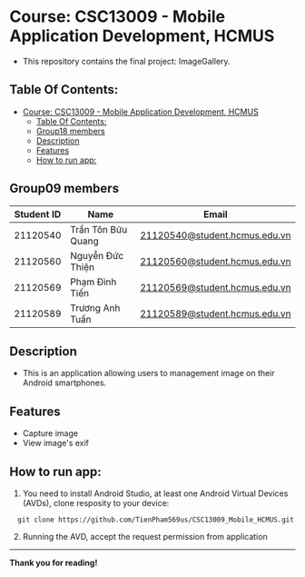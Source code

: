 # Course: CSC13009 - Mobile Application Development, HCMUS
- This repository contains the final project: ImageGallery.

## Table Of Contents:
- [Course: CSC13009 - Mobile Application Development, HCMUS](#course-csc13009---mobile-application-development-hcmus)
  - [Table Of Contents:](#table-of-contents)
  - [Group18 members](#group09-members)
  - [Description](#description)
  - [Features](#features)
  - [How to run app:](#how-to-run-app)
  
## Group09 members
| Student ID | Name                   |Email                            |
|------------|------------------------|---------------------------------|
| 21120540   | Trần Tôn Bửu Quang     | 21120540@student.hcmus.edu.vn   |
| 21120560   | Nguyễn Đức Thiện       | 21120560@student.hcmus.edu.vn   |
| 21120569   | Phạm Đình Tiến         | 21120569@student.hcmus.edu.vn   |
| 21120589   | Trương Anh Tuấn        | 21120589@student.hcmus.edu.vn   |


## Description
- This is an application allowing users to management image on their Android smartphones.


## Features
- Capture image
- View image's exif


## How to run app:
1. You need to install Android Studio, at least one Android Virtual Devices (AVDs), clone resposity to your device:
```
  git clone https://github.com/TienPham569us/CSC13009_Mobile_HCMUS.git
```
2. Running the AVD, accept the request permission from application

***
__Thank you for reading!__
